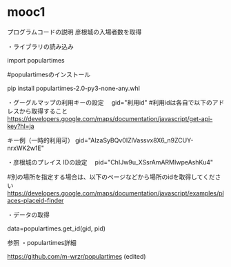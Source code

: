 # mooc1
プログラムコードの説明
彦根城の入場者数を取得

・ライブラリの読み込み

 import populartimes


#populartimesのインストール

 pip install  populartimes-2.0-py3-none-any.whl


・グーグルマップの利用キーの設定　
gid="利用id" 
#利用idは各自で以下のアドレスから取得すること
https://developers.google.com/maps/documentation/javascript/get-api-key?hl=ja


キー例（一時的利用可）
gid="AIzaSyBQv0IZlVassvx8X6_n9ZCUY-nrxWK2w1E" 



・彦根城のプレイス IDの設定　
pid="ChIJw9u_XSsrAmARMIwpeAshKu4" 

#別の場所を指定する場合は、以下のページなどから場所のidを取得してください
https://developers.google.com/maps/documentation/javascript/examples/places-placeid-finder



・データの取得

data=populartimes.get_id(gid, pid)




参照
・populartimes詳細

https://github.com/m-wrzr/populartimes (edited)



